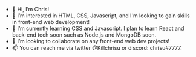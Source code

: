 - 👋 Hi, I’m Chris!
- 👀 I’m interested in HTML, CSS, Javascript, and I'm looking to gain skills in front-end web development!
- 🌱 I’m currently learning CSS and Javascript. I plan to learn React and back-end tech soon such as Node.js and MongoDB soon.
- 💞️ I’m looking to collaborate on any front-end web dev projects!
- 📫 You can reach me via twitter @Killchrisu or discord: chrisu#7777.

